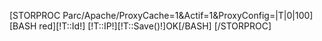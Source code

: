 
[STORPROC Parc/Apache/ProxyCache=1&Actif=1&ProxyConfig=|T|0|100]
    [BASH red][!T::Id!] [!T::IP!][!T::Save()!]OK[/BASH]
[/STORPROC]
